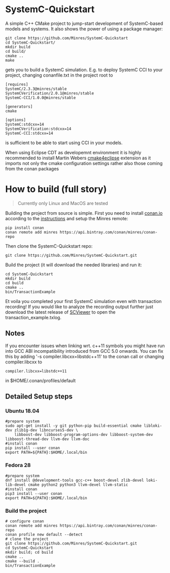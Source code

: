 # SystemC-Quickstart
A simple C++ CMake project to jump-start development of SystemC-based models and systems. It also shows the power of using a package manager:
```
git clone https://github.com/Minres/SystemC-Quickstart
cd SystemC-Quickstart/
mkdir build
cd build/
cmake ..
make
``` 
gets you to build a SystemC simulation. E.g. to deploy SystemC CCI to your project, changing conanfile.txt in the project root to
```
[requires]
SystemC/2.3.3@minres/stable
SystemCVerification/2.0.1@minres/stable
SystemC-CCI/1.0.0@minres/stable

[generators]
cmake

[options]
SystemC:stdcxx=14
SystemCVerification:stdcxx=14
SystemC-CCI:stdcxx=14
```
is sufficient to be able to start using CCI in your models.

When using Eclipse CDT as developemnt environment it is highly recommended to install Martin Webers
[cmake4eclipse](https://marketplace.eclipse.org/content/cmake4eclipse) extension as it imports not only the
cmake configuration settings rather also those coming from the conan packages

# How to build (full story)
> Currently only Linux and MacOS are tested

Building the project from source is simple. First you need to install [conan.io](https://conan.io/) according to the [instructions](http://docs.conan.io/en/latest/installation.html) and setup the Minres remote:
```
pip install conan
conan remote add minres https://api.bintray.com/conan/minres/conan-repo
```
Then clone the SystemC-Quickstart repo:
```
git clone https://github.com/Minres/SystemC-Quickstart.git
```
Build the project (it will download the needed libraries) and run it:
```
cd SystemC-Quickstart
mkdir build
cd build
cmake ..
bin/TransactionExample
```
Et voila you completed your first SystemC simulation even with transaction recording!
If you would like to analyze the recording output further just download the latest release of 
[SCViewer](https://github.com/Minres/SCViewer/releases) to open the transaction_example.txlog.

## Notes

If you encounter issues when linking wrt. c++11 symbols you might have run into GCC ABI incompatibility introduced from GCC 5.0 onwards. You can fix this by adding '-s compiler.libcxx=libstdc++11' to the conan call or changing compiler.libcxx to
```
compiler.libcxx=libstdc++11
```
in $HOME/.conan/profiles/default

## Detailed Setup steps

### Ubuntu 18.04

```
#prepare system
sudo apt-get install -y git python-pip build-essential cmake libloki-dev zlib1g-dev libncurses5-dev \	
    libboost-dev libboost-program-options-dev libboost-system-dev libboost-thread-dev llvm-dev llvm-doc
#install conan
pip install --user conan
export PATH=${PATH}:$HOME/.local/bin
```

### Fedora 28

```
#prepare system
dnf install @development-tools gcc-c++ boost-devel zlib-devel loki-lib-devel cmake python2 python3 llvm-devel llvm-static
#install conan
pip3 install --user conan
export PATH=${PATH}:$HOME/.local/bin
```
 
### Build the project

```
# configure conan
conan remote add minres https://api.bintray.com/conan/minres/conan-repo
conan profile new default --detect
# clone the project
git clone https://github.com/Minres/SystemC-Quickstart.git
cd SystemC-Quickstart
mkdir build; cd build
cmake ..
cmake --build .
bin/TransactionExample
```
